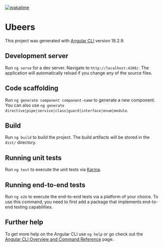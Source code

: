 [![wakatime](https://wakatime.com/badge/user/018d87f9-d14a-41df-9a8a-08f8cff01174/project/6fbf530b-1bfc-47f7-ae38-5d984c4b2ce2.svg)](https://wakatime.com/badge/user/018d87f9-d14a-41df-9a8a-08f8cff01174/project/6fbf530b-1bfc-47f7-ae38-5d984c4b2ce2)

# Ubeers

This project was generated with [Angular CLI](https://github.com/angular/angular-cli) version 18.2.9.

## Development server

Run `ng serve` for a dev server. Navigate to `http://localhost:4200/`. The application will automatically reload if you change any of the source files.

## Code scaffolding

Run `ng generate component component-name` to generate a new component. You can also use `ng generate directive|pipe|service|class|guard|interface|enum|module`.

## Build

Run `ng build` to build the project. The build artifacts will be stored in the `dist/` directory.

## Running unit tests

Run `ng test` to execute the unit tests via [Karma](https://karma-runner.github.io).

## Running end-to-end tests

Run `ng e2e` to execute the end-to-end tests via a platform of your choice. To use this command, you need to first add a package that implements end-to-end testing capabilities.

## Further help

To get more help on the Angular CLI use `ng help` or go check out the [Angular CLI Overview and Command Reference](https://angular.dev/tools/cli) page.
